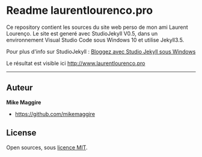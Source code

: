 # Readme laurentlourenco.pro

Ce repository contient les sources du site web perso de mon ami Laurent Lourenço.
Le site est generé avec StudioJekyll V0.5, dans un environnement Visual Studio Code sous Windows 10 et utilise Jekyll3.5.

Pour plus d'info sur StudioJekyll : [Bloggez avec Studio Jekyll sous Windows](http://wiki.maggire.net/blogging-studio-jekyll)

Le résultat est visible ici http://www.laurentlourenco.pro

--------------

## Auteur

**Mike Maggire**

- https://github.com/mikemaggire

## License

Open sources, sous [licence MIT](LICENSE.txt).
